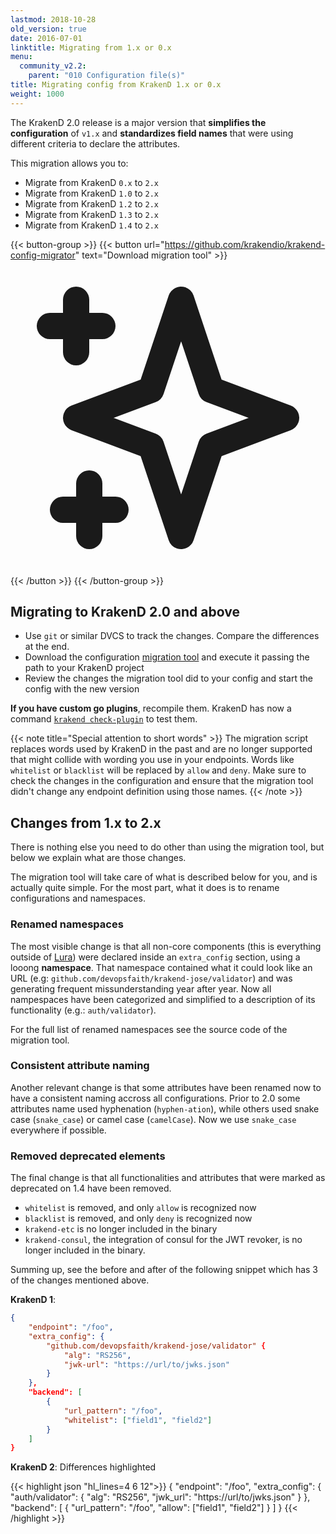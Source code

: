 ```yaml
---
lastmod: 2018-10-28
old_version: true
date: 2016-07-01
linktitle: Migrating from 1.x or 0.x
menu:
  community_v2.2:
    parent: "010 Configuration file(s)"
title: Migrating config from KrakenD 1.x or 0.x
weight: 1000
---
```


The KrakenD 2.0 release is a major version that **simplifies the configuration** of `v1.x` and **standardizes field names** that were using different criteria to declare the attributes.

This migration allows you to:

- Migrate from KrakenD `0.x` to `2.x`
- Migrate from KrakenD `1.0` to `2.x`
- Migrate from KrakenD `1.2` to `2.x`
- Migrate from KrakenD `1.3` to `2.x`
- Migrate from KrakenD `1.4` to `2.x`

{{< button-group >}}
{{< button url="https://github.com/krakendio/krakend-config-migrator" text="Download migration tool" >}}<svg xmlns="http://www.w3.org/2000/svg" class="h-6 w-6" fill="none" viewBox="0 0 24 24" stroke="currentColor"><path stroke-linecap="round" stroke-linejoin="round" stroke-width="2" d="M5 3v4M3 5h4M6 17v4m-2-2h4m5-16l2.286 6.857L21 12l-5.714 2.143L13 21l-2.286-6.857L5 12l5.714-2.143L13 3z" /></svg>
{{< /button >}}
{{< /button-group >}}


## Migrating to KrakenD 2.0 and above

- Use `git` or similar DVCS to track the changes. Compare the differences at the end.
- Download the configuration [migration tool](https://github.com/krakendio/krakend-config-migrator) and execute it passing the path to your KrakenD project
- Review the changes the migration tool did to your config and start the config with the new version

**If you have custom go plugins**, recompile them. KrakenD has now a command [`krakend check-plugin`](/docs/v2.2/extending/check-plugin/) to test them.

{{< note title="Special attention to short words" >}}
The migration script replaces words used by KrakenD in the past and are no longer supported that might collide with wording you use in your endpoints. Words like `whitelist` or `blacklist` will be replaced by `allow` and `deny`. Make sure to check the changes in the configuration and ensure that the migration tool didn't change any endpoint definition using those names.
{{< /note >}}

## Changes from 1.x to 2.x
There is nothing else you need to do other than using the migration tool, but below we explain what are those changes.

The migration tool will take care of what is described below for you, and is actually quite simple. For the most part, what it does is to rename configurations and namespaces.

### Renamed namespaces
The most visible change is that all non-core components (this is everything outside of [Lura](https://luraproject.org)) were declared inside an `extra_config` section, using a looong **namespace**. That namespace contained what it could look like an URL (e.g: `github.com/devopsfaith/krakend-jose/validator`) and was generating frequent missunderstanding year after year. Now all nampespaces have been categorized and simplified to a description of its functionality (e.g.: `auth/validator`).

For the full list of renamed namespaces see the source code of the migration tool.

### Consistent attribute naming
Another relevant change is that some attributes have been renamed now to have a consistent naming accross all configurations. Prior to 2.0 some attributes name used hyphenation (`hyphen-ation`), while others used snake case (`snake_case`) or camel case (`camelCase`). Now we use `snake_case` everywhere if possible.

### Removed deprecated elements
The final change is that all functionalities and attributes that were marked as deprecated on 1.4 have been removed.

- `whitelist` is removed, and only `allow` is recognized now
- `blacklist` is removed, and only `deny` is recognized now
- `krakend-etc` is no longer included in the binary
- `krakend-consul`, the integration of consul for the JWT revoker, is no longer included in the binary.

Summing up, see the before and after of the following snippet which has 3 of the changes mentioned above.

**KrakenD 1**:

```json
{
    "endpoint": "/foo",
    "extra_config": {
        "github.com/devopsfaith/krakend-jose/validator" {
            "alg": "RS256",
            "jwk-url": "https://url/to/jwks.json"
        }
    },
    "backend": [
        {
            "url_pattern": "/foo",
            "whitelist": ["field1", "field2"]
        }
    ]
}
```


**KrakenD 2**:
Differences highlighted

{{< highlight json "hl_lines=4 6 12">}}
{
    "endpoint": "/foo",
    "extra_config": {
        "auth/validator": {
            "alg": "RS256",
            "jwk_url": "https://url/to/jwks.json"
        }
    },
    "backend": [
        {
            "url_pattern": "/foo",
            "allow": ["field1", "field2"]
        }
    ]
}
{{< /highlight >}}
